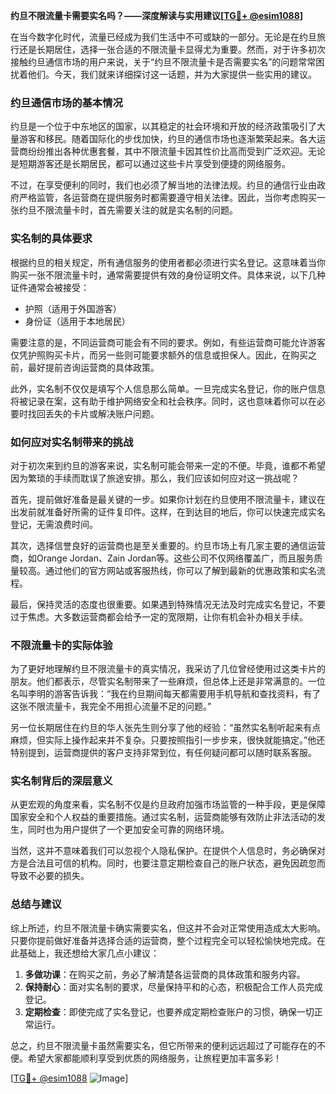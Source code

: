 **约旦不限流量卡需要实名吗？——深度解读与实用建议[[TG💪+ @esim1088](https://t.me/s/esim1088)]**

在当今数字化时代，流量已经成为我们生活中不可或缺的一部分。无论是在约旦旅行还是长期居住，选择一张合适的不限流量卡显得尤为重要。然而，对于许多初次接触约旦通信市场的用户来说，关于“约旦不限流量卡是否需要实名”的问题常常困扰着他们。今天，我们就来详细探讨这一话题，并为大家提供一些实用的建议。

### 约旦通信市场的基本情况

约旦是一个位于中东地区的国家，以其稳定的社会环境和开放的经济政策吸引了大量游客和移民。随着国际化的步伐加快，约旦的通信市场也逐渐繁荣起来。各大运营商纷纷推出各种优惠套餐，其中不限流量卡因其性价比高而受到广泛欢迎。无论是短期游客还是长期居民，都可以通过这些卡片享受到便捷的网络服务。

不过，在享受便利的同时，我们也必须了解当地的法律法规。约旦的通信行业由政府严格监管，各运营商在提供服务时都需要遵守相关法律。因此，当你考虑购买一张约旦不限流量卡时，首先需要关注的就是实名制的问题。

### 实名制的具体要求

根据约旦的相关规定，所有通信服务的使用者都必须进行实名登记。这意味着当你购买一张不限流量卡时，通常需要提供有效的身份证明文件。具体来说，以下几种证件通常会被接受：

- 护照（适用于外国游客）
- 身份证（适用于本地居民）

需要注意的是，不同运营商可能会有不同的要求。例如，有些运营商可能允许游客仅凭护照购买卡片，而另一些则可能要求额外的信息或担保人。因此，在购买之前，最好提前咨询运营商的具体政策。

此外，实名制不仅仅是填写个人信息那么简单。一旦完成实名登记，你的账户信息将被记录在案，这有助于维护网络安全和社会秩序。同时，这也意味着你可以在必要时找回丢失的卡片或解决账户问题。

### 如何应对实名制带来的挑战

对于初次来到约旦的游客来说，实名制可能会带来一定的不便。毕竟，谁都不希望因为繁琐的手续而耽误了旅途安排。那么，我们应该如何应对这一挑战呢？

首先，提前做好准备是最关键的一步。如果你计划在约旦使用不限流量卡，建议在出发前就准备好所需的证件复印件。这样，在到达目的地后，你可以快速完成实名登记，无需浪费时间。

其次，选择信誉良好的运营商也是至关重要的。约旦市场上有几家主要的通信运营商，如Orange Jordan、Zain Jordan等。这些公司不仅网络覆盖广，而且服务质量较高。通过他们的官方网站或客服热线，你可以了解到最新的优惠政策和实名流程。

最后，保持灵活的态度也很重要。如果遇到特殊情况无法及时完成实名登记，不要过于焦虑。大多数运营商都会给予一定的宽限期，让你有机会补办相关手续。

### 不限流量卡的实际体验

为了更好地理解约旦不限流量卡的真实情况，我采访了几位曾经使用过这类卡片的朋友。他们都表示，尽管实名制带来了一些麻烦，但总体上还是非常满意的。一位名叫李明的游客告诉我：“我在约旦期间每天都需要用手机导航和查找资料，有了这张不限流量卡，我完全不用担心流量不足的问题。”

另一位长期居住在约旦的华人张先生则分享了他的经验：“虽然实名制听起来有点麻烦，但实际上操作起来并不复杂。只要按照指引一步步来，很快就能搞定。”他还特别提到，运营商提供的客户支持非常到位，有任何疑问都可以随时联系客服。

### 实名制背后的深层意义

从更宏观的角度来看，实名制不仅是约旦政府加强市场监管的一种手段，更是保障国家安全和个人权益的重要措施。通过实名制，运营商能够有效防止非法活动的发生，同时也为用户提供了一个更加安全可靠的网络环境。

当然，这并不意味着我们可以忽视个人隐私保护。在提供个人信息时，务必确保对方是合法且可信的机构。同时，也要注意定期检查自己的账户状态，避免因疏忽而导致不必要的损失。

### 总结与建议

综上所述，约旦不限流量卡确实需要实名，但这并不会对正常使用造成太大影响。只要你提前做好准备并选择合适的运营商，整个过程完全可以轻松愉快地完成。在此基础上，我还想给大家几点小建议：

1. **多做功课**：在购买之前，务必了解清楚各运营商的具体政策和服务内容。
2. **保持耐心**：面对实名制的要求，尽量保持平和的心态，积极配合工作人员完成登记。
3. **定期检查**：即使完成了实名登记，也要养成定期检查账户的习惯，确保一切正常运行。

总之，约旦不限流量卡虽然需要实名，但它所带来的便利远远超过了可能存在的不便。希望大家都能顺利享受到优质的网络服务，让旅程更加丰富多彩！

[[TG💪+ @esim1088](https://t.me/s/esim1088) ![Image](https://i.postimg.cc/4NQfJmqS/Snipaste-2025-05-13-00-14-12.png)]